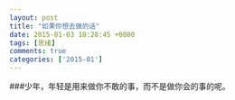 ```yaml
---
layout: post
title: "如果你想去做的话"
date: 2015-01-03 18:28:45 +0800
tags: [思绪]
comments: true
categories:	['2015-01']
---
```


###少年，年轻是用来做你不敢的事，而不是做你会的事的呢。